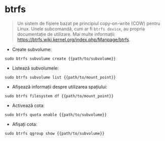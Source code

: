 # btrfs

> Un sistem de fișiere bazat pe principiul copy-on-write (COW) pentru Linux.
> Unele subcomandă, cum ar fi `btrfs device`, au propria documentație de utilizare.
> Mai multe informații: <https://btrfs.wiki.kernel.org/index.php/Manpage/btrfs>.

- Create subvolume:

`sudo btrfs subvolume create {{path/to/subvolume}}`

- Listează subvolumele:

`sudo btrfs subvolume list {{path/to/mount_point}}`

- Afișează informații despre utilizarea spațiului:

`sudo btrfs filesystem df {{path/to/mount_point}}`

- Activează cota:

`sudo btrfs quota enable {{path/to/subvolume}}`

- Afișați cota:

`sudo btrfs qgroup show {{path/to/subvolume}}`
